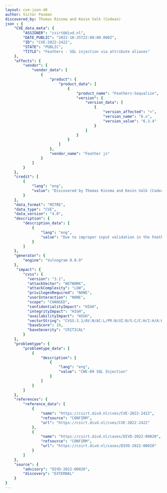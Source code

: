 ```yaml
---
layout: cve-json-40
author: Victor Pasman
discovered_by: Thomas Rinsma and Kevin Valk (Codean)
json : {
    "CVE_data_meta": {
        "ASSIGNER": "csirt@divd.nl",
        "DATE_PUBLIC": "2022-10-25T22:00:00.000Z",
        "ID": "CVE-2022-2422",
        "STATE": "PUBLIC",
        "TITLE": "Feathers - SQL injection via attribute aliases"
    },
    "affects": {
        "vendor": {
            "vendor_data": [
                {
                    "product": {
                        "product_data": [
                            {
                                "product_name": "Feathers-Sequalize",
                                "version": {
                                    "version_data": [
                                        {
                                            "version_affected": "<",
                                            "version_name": "6.x",
                                            "version_value": "6.3.4"
                                        }
                                    ]
                                }
                            }
                        ]
                    },
                    "vendor_name": "Feather js"
                }
            ]
        }
    },
    "credit": [
        {
            "lang": "eng",
            "value": "Discovered by Thomas Rinsma and Kevin Valk (Codean)"
        }
    ],
    "data_format": "MITRE",
    "data_type": "CVE",
    "data_version": "4.0",
    "description": {
        "description_data": [
            {
                "lang": "eng",
                "value": "Due to improper input validation in the Feathers js library, it is possible to perform a SQL injection attack on the back-end database, in case the feathers-sequelize package is used."
            }
        ]
    },
    "generator": {
        "engine": "Vulnogram 0.0.9"
    },
     "impact": {
        "cvss": {
          "version": "3.1",
          "attackVector": "NETWORK",
          "attackComplexity": "LOW",
          "privilegesRequired": "NONE",
          "userInteraction": "NONE",
          "scope": "CHANGED",
          "confidentialityImpact": "HIGH",
          "integrityImpact": "HIGH",
          "availabilityImpact": "HIGH",
          "vectorString": "CVSS:3.1/AV:N/AC:L/PR:N/UI:N/S:C/C:H/I:H/A:H",
          "baseScore": 10,
          "baseSeverity": "CRITICAL"
        }
    },
    "problemtype": {
        "problemtype_data": [
            {
                "description": [
                    {
                        "lang": "eng",
                        "value": "CWE-89 SQL Injection"
                    }
                ]
            }
        ]
    },
    "references": {
        "reference_data": [
            {
                "name": "https://csirt.divd.nl/cves/CVE-2022-2422",
                "refsource": "CONFIRM",
                "url": "https://csirt.divd.nl/cves/CVE-2022-2422"
            },
            {
                "name": "https://csirt.divd.nl/cases/DIVD-2022-00020",
                "refsource": "CONFIRM",
                "url": "https://csirt.divd.nl/cases/DIVD-2022-00020"
            }
        ]
    },
    "source": {
        "advisory": "DIVD-2022-00020",
        "discovery": "EXTERNAL"
    }
}
---
```

